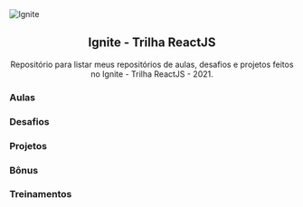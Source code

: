 <img alt="Ignite" src="https://i.imgur.com/eCVyxxy.png">
<h2 align="center">
  Ignite - Trilha ReactJS
</h2>
<p align="center">
Repositório para listar meus repositórios de aulas, desafios e projetos feitos no Ignite - Trilha ReactJS - 2021.
</p>

### Aulas

<!-- - [Aula 01 - Fundamentos do ReactJS](https://github.com/matheuslanduci/aula01-trilha-react)
- [Aula 02 - Primeira aplicação web com ReactJS](https://github.com/matheuslanduci/aula02-trilha-react)
- [Aula 03 - Primeira aplicação web com NextJS](https://github.com/matheuslanduci/aula03-trilha-react)
- [Aula 04 - Construindo aplicação do futuro](https://github.com/matheuslanduci/aula04-trilha-react)
- [Aula 05 - Autenticação e autorização no NextJS](https://github.com/matheuslanduci/aula05-trilha-react)
- [Aula 06 - Performando apps com ReactJS](https://github.com/matheuslanduci/aula06-trilha-react)
- [Aula 07 - Testes unitários no React](https://github.com/matheuslanduci/aula07-trilha-react)
- [Aula 08 - Deploy Netlify (SPA)](https://github.com/matheuslanduci/aula08-trilha-react)
- [Aula 09 - Deploy Vercel (Next.js)](https://github.com/matheuslanduci/aula09-trilha-react) -->

### Desafios

<!-- - [Desafio 01 - Conceitos do React](https://github.com/matheuslanduci/desafio01-trilha-react)
- [Desafio 02 - Componentizando a aplicação](https://github.com/matheuslanduci/desafio02-trilha-react)
- [Desafio 03 - Criando um hook de carrinho de compras](https://github.com/matheuslanduci/desafio03-trilha-react)
- [Desafio 04 - Refactoring de classes e TypeScript](https://github.com/matheuslanduci/desafio04-trilha-react)
- [Desafio 05 - Criando uma aplicação do zero](https://github.com/matheuslanduci/desafio05-trilha-react)
- [Desafio 06 - Adicionado features ao blog](https://github.com/matheuslanduci/desafio06-trilha-react)
- [Desafio 07 - Interface com Chakra UI](https://github.com/matheuslanduci/desafio07-trilha-react)
- [Desafio 08 - Upload de imagens](https://github.com/matheuslanduci/desafio08-trilha-react) -->

### Projetos

<!-- - [Projeto 01 - dt money](https://github.com/matheuslanduci/dt-money)
- [Projeto 02 - dashgo](https://github.com/matheuslanduci/dashgo) -->

### Bônus 

<!-- - [Bônus 01 - Flexbox CSS](https://github.com/matheuslanduci/bonus01-trilha-react)
- [Bônus 02 - Redux e Redux Saga](https://github.com/matheuslanduci/bonus02-trilha-react) -->

### Treinamentos

<!-- - [Treinamento 01 - Github Explorer](https://github.com/matheuslanduci/github-explorer) -->
